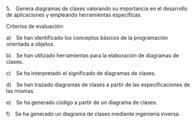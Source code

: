 5. Genera diagramas de clases valorando su importancia en el desarrollo de aplicaciones y empleando herramientas específicas.

Criterios de evaluación:

a) Se han identificado los conceptos básicos de la programación orientada a objetos.

b) Se han utilizado herramientas para la elaboración de diagramas de clases.

c) Se ha interpretado el significado de diagramas de clases.

d) Se han trazado diagramas de clases a partir de las especificaciones de las mismas.

e) Se ha generado código a partir de un diagrama de clases.

f) Se ha generado un diagrama de clases mediante ingeniería inversa.
